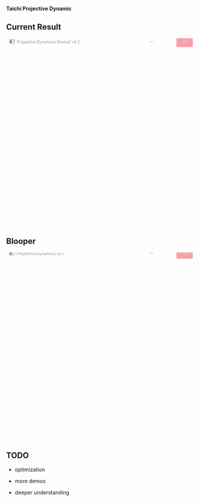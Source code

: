 **Taichi Projective Dynamic**

## Current Result

![gif](./results/PJD_demo2_v0.3.gif)

## Blooper

![gif](./results/PJD_demo1_v0.1.gif)

## TODO

* optimization

* more demos

* deeper understanding